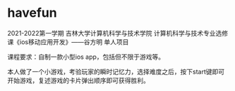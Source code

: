 # havefun
2021-2022第一学期 吉林大学计算机科学与技术学院 计算机科学与技术专业选修课《ios移动应用开发》——谷方明 单人项目

课程要求：自制一款小型ios app，包括但不限于游戏等。

本人做了一个小游戏，考验玩家的瞬时记忆力，选择难度之后，按下start键即可开始游戏，复述游戏的卡片弹出顺序即可获得胜利。
